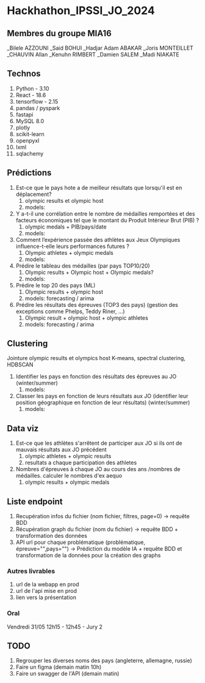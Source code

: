 # Hackhathon_IPSSI_JO_2024

## Membres du groupe MIA16

_Bilele AZZOUNI
_Said BOHUI
_Hadjar Adam ABAKAR
_Joris MONTEILLET
_CHAUVIN Allan
_Kenuhn RIMBERT
_Damien SALEM
_Madi NIAKATE

## Technos

1. Python - 3.10
2. React - 18.6
3. tensorflow - 2.15
4. pandas / pyspark
5. fastapi
6. MySQL 8.0
7. plotly
8. scikit-learn
9. openpyxl
10. lxml
11. sqlachemy

## Prédictions

1. Est-ce que le pays hote a de meilleur résultats que lorsqu'il est en déplacement?
   1. olympic results et olympic host
   2. models:
2. Y a-t-il une corrélation entre le nombre de médailles remportées et des facteurs économiques tel que le montant du Produit Intérieur Brut (PIB) ?
   1. olympic medals + PIB/pays/date
   2. models:
3. Comment l’expérience passée des athlètes aux Jeux Olympiques influence-t-elle leurs performances futures ?
   1. Olympic athletes + olympic medals
   2. models:
4. Prédire le tableau des médailles (par pays TOP10/20)
   1. Olympic results + Olympic host + Olympic medals?
   2. models:
5. Prédire le top 20 des pays (ML)
   1. Olympic results + olympic host
   2. models: forecasting / arima
6. Prédire les résultats des épreuves (TOP3 des pays) (gestion des exceptions comme Phelps, Teddy Riner, ...)
   1. Olympic result + olympic host + olympic athletes
   2. models: forecasting / arima

## Clustering

Jointure olympic results et olympics host
K-means, spectral clustering, HDBSCAN

1. Identifier les pays en fonction des résultats des épreuves au JO (winter/summer)
   1. models:
2. Classer les pays en fonction de leurs résultats aux JO (identifier leur position géographique en fonction de leur résultats) (winter/summer)
   1. models:

## Data viz

1. Est-ce que les athlètes s'arrêtent de participer aux JO si ils ont de mauvais résultats aux JO précédent
   1. olympic athletes + olympic results
   2. resultats a chaque participation des athletes
2. Nombres d'épreuves à chaque JO au cours des ans /nombres de médailles. calculer le nombres d'ex aequo
   1. olympic results + olympic medals

## Liste endpoint

1. Recupération infos du fichier (nom fichier, filtres, page=0) -> requête BDD
2. Récupération graph du fichier (nom du fichier) -> requête BDD + transformation des données
3. API url pour chaque problématique (problématique, épreuve="",pays="") -> Prédiction du modèle IA + requête BDD et transformation de la données pour la création des graphs

### Autres livrables

1. url de la webapp en prod
2. url de l'api mise en prod
3. lien vers la présentation

### Oral

Vendredi 31/05 12h15 - 12h45 - Jury 2

## TODO

1. Regrouper les diverses noms des pays (angleterre, allemagne, russie)
2. Faire un figma (demain matin 10h)
3. Faire un swagger de l'API (demain matin)
